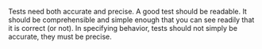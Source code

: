 Tests need both accurate and precise. A good test should be readable. It should be comprehensible and simple enough that you can see readily that it is correct (or not). In specifying behavior, tests should not simply be accurate, they must be precise.
